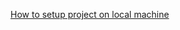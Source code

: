 [How to setup project on local machine](https://github.com/frostiq/univereum/wiki/How-to-setup-project-on-local-machine)